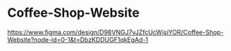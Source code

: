 # Coffee-Shop-Website


https://www.figma.com/design/D98VNGJ7vJZfcUcWjsiYOR/Coffee-Shop-Website?node-id=0-1&t=DbzKDDUGF1qkEgAd-1
